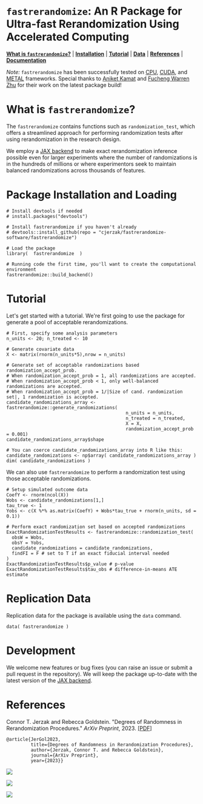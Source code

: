 # `fastrerandomize`: An R Package for Ultra-fast Rerandomization Using Accelerated Computing 

[**What is `fastrerandomize`?**](#description)
| [**Installation**](#installation)
| [**Tutorial**](#tutorial)
| [**Data**](#data)
| [**References**](#references)
| [**Documentation**](https://github.com/cjerzak/fastrerandomize-software/blob/main/fastrerandomize.pdf)

*Note:* `fastrerandomize` has been successfully tested on [CPU](https://en.wikipedia.org/wiki/Central_processing_unit), [CUDA](https://en.wikipedia.org/wiki/CUDA), and [METAL](https://en.wikipedia.org/wiki/Metal_(API)) frameworks. Special thanks to [Aniket Kamat](https://github.com/aniketkamat) and [Fucheng Warren Zhu](https://github.com/WarrenZhu050413) for their work on the latest package build! 

# What is `fastrerandomize`?<a id="description"></a>
The `fastrerandomize` contains functions such as `randomization_test`, which offers a streamlined approach for performing randomization tests after using rerandomization in the research design. 

We employ a [JAX backend](https://en.wikipedia.org/wiki/Google_JAX) to make exact rerandomization inference possible even for larger experiments where the number of randomizations is in the hundreds of millions or where experimentors seek to maintain balanced randomizations across thousands of features. 

# Package Installation and Loading <a id="installation"></a>
```
# Install devtools if needed 
# install.packages("devtools")

# Install fastrerandomize if you haven't already
# devtools::install_github(repo = "cjerzak/fastrerandomize-software/fastrerandomize")

# Load the package
library(  fastrerandomize  ) 

# Running code the first time, you'll want to create the computational environment 
fastrerandomize::build_backend()
```

# Tutorial<a id="tutorial"></a>
Let's get started with a tutorial. We're first going to use the package for generate a pool of acceptable rerandomizations. 
```
# First, specify some analysis parameters
n_units <- 20; n_treated <- 10 

# Generate covariate data 
X <- matrix(rnorm(n_units*5),nrow = n_units)

# Generate set of acceptable randomizations based randomization_accept_prob.
# When randomization_accept_prob = 1, all randomizations are accepted. 
# When randomization_accept_prob < 1, only well-balanced randomizations are accepted. 
# When randomization_accept_prob = 1/|Size of cand. randomization set|, 1 randomization is accepted.
candidate_randomizations_array <- fastrerandomize::generate_randomizations(
                                            n_units = n_units,
                                            n_treated = n_treated,
                                            X = X,
                                            randomization_accept_prob = 0.001)
candidate_randomizations_array$shape

# You can coerce candidate_randomizations_array into R like this: 
candidate_randomizations <- np$array( candidate_randomizations_array )
dim( candidate_randomizations )
```
We can also use `fastrerandomize` to perform a randomization test using those acceptable randomizations. 
```
# Setup simulated outcome data 
CoefY <- rnorm(ncol(X))
Wobs <- candidate_randomizations[1,]
tau_true <- 1
Yobs <- c(X %*% as.matrix(CoefY) + Wobs*tau_true + rnorm(n_units, sd = 0.1))

# Perform exact randomization set based on accepted randomizations 
ExactRandomizationTestResults <- fastrerandomize::randomization_test(
  obsW = Wobs,
  obsY = Yobs,
  candidate_randomizations = candidate_randomizations,
  findFI = F # set to T if an exact fiducial interval needed
)
ExactRandomizationTestResults$p_value # p-value
ExactRandomizationTestResults$tau_obs # difference-in-means ATE estimate
```

# Replication Data<a id="data"></a>
Replication data for the package is available using the `data` command. 
```
data( fastrerandomize )
```

# Development 
We welcome new features or bug fixes (you can raise an issue or submit a pull request in the repository). We will keep the package up-to-date with the latest version of the [JAX backend](https://en.wikipedia.org/wiki/Google_JAX). 

# References<a id="references"></a>
Connor T. Jerzak and Rebecca Goldstein. "Degrees of Randomness in Rerandomization Procedures." *ArXiv Preprint*, 2023. [\[PDF\]](https://arxiv.org/pdf/2310.00861.pdf)
```
@article{JerGol2023,
         title={Degrees of Randomness in Rerandomization Procedures},
         author={Jerzak, Connor T. and Rebecca Goldstein},
         journal={ArXiv Preprint},
         year={2023}}
```

[<img src="https://i0.wp.com/connorjerzak.com/wp-content/uploads/2024/08/RerandomViz2.png?w=1280&ssl=1">](https://arxiv.org/abs/2310.00861.pdf)

[<img src="https://github.com/cjerzak/fastrerandomize-software/blob/main/misc/figures/CPU_v_GPU_FALSE_1000.pdf">](https://arxiv.org/abs/2310.00861.pdf)

[<img src="https://i0.wp.com/connorjerzak.com/wp-content/uploads/2024/08/RerandomViz2.png?w=1280&ssl=1">](https://arxiv.org/abs/2310.00861.pdf)
